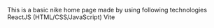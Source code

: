 This is a basic nike home page made by using following technologies
ReactJS (HTML/CSS/JavaScript)
Vite

